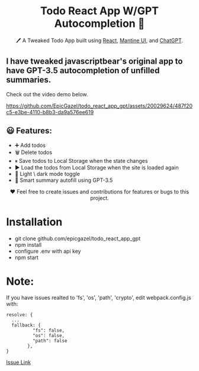<h1 align="center">Todo React App W/GPT Autocompletion 📝</h1>  
<p align="center">
  🖊️ A Tweaked Todo App built using <a href="https://reactjs.org/">React</a>, <a href="https://mantine.dev/">Mantine UI</a>, and <a href="https://openai.com/blog/chatgpt">ChatGPT</a>.
</p>

## I have tweaked javascriptbear's original app to have GPT-3.5 autocompletion of unfilled summaries.

Check out the video demo below.

https://github.com/EpicGazel/todo_react_app_gpt/assets/20029624/487f20c5-e3be-4110-b8b3-da9a576ee619

## 😃 Features:

- ➕ Add todos
- 🗑️ Delete todos
- ⏸ Save todos to Local Storage when the state changes
- ▶️ Load the todos from Local Storage when the site is loaded again
- 🌙 Light \ dark mode toggle
- 🧠 Smart summary autofill using GPT-3.5

<p align="center">
  ❤️ Feel free to create issues and contributions for features or bugs to this project.
</p>


# Installation

  - git clone github.com/epicgazel/todo_react_app_gpt
  - npm install
  - configure .env with api key
  - npm start 

# Note:

If you have issues realted to 'fs', 'os', 'path', 'crypto', edit webpack.config.js with:
```
resolve: {
  ...
  fallback: {
          "fs": false,
          "os": false,
          "path": false
        },
}
```
<a href="https://stackoverflow.com/a/62011612">Issue Link</a>
